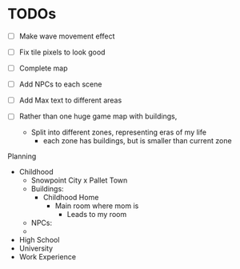 # TODOs

- [ ] Make wave movement effect
- [ ] Fix tile pixels to look good
- [ ] Complete map
- [ ] Add NPCs to each scene
- [ ] Add Max text to different areas

- [ ] Rather than one huge game map with buildings, 
  - Split into different zones, representing eras of my life
    - each zone has buildings, but is smaller than current zone


Planning
- Childhood
  - Snowpoint City x Pallet Town
  - Buildings:
    - Childhood Home
      - Main room where mom is 
        - Leads to my room
  - NPCs:
  - 
- High School
- University
- Work Experience